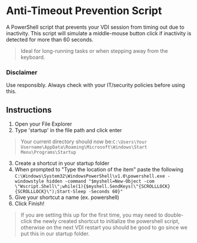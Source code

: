 # Anti-Timeout Prevention Script

A PowerShell script that prevents your VDI session from timing out due to inactivity. This script will simulate a middle-mouse button click if inactivity is detected for more than 60 seconds.

> Ideal for long-running tasks or when stepping away from the keyboard.

### Disclaimer

Use responsibly. Always check with your IT/security policies before using this.

## Instructions
  1. Open your File Explorer
  2. Type 'startup' in the file path and click enter
> Your current directory should now be:```C:\Users\Your Username\AppData\Roaming\Microsoft\Windows\Start Menu\Programs\Startup```
  3. Create a shortcut in your startup folder
  4. When prompted to "Type the location of the item" paste the following ```C:\Windows\System32\WindowsPowerShell\v1.0\powershell.exe -windowstyle hidden -command "$myshell=New-Object -com \"Wscript.Shell\";while(1){$myshell.SendKeys(\"{SCROLLLOCK}{SCROLLLOCK}\");Start-Sleep -Seconds 60}"```
  5. Give your shortcut a name (ex. powershell)
  6. Click Finish!
> If you are setting this up for the first time, you may need to double-click the newly created shortcut to initialize the powershell script, otherwise on the next VDI restart you should be good to go since we put this in our startup folder.




